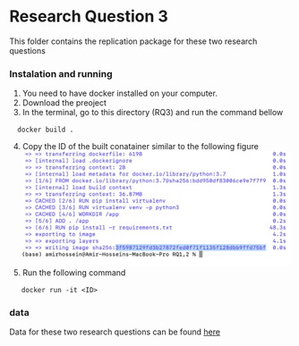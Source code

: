 # Research Question 3

This folder contains the replication package for these two research questions

### Instalation and running

1. You need to have docker installed on your computer.
2. Download the preoject
3. In the terminal, go to this directory (RQ3) and run the command bellow

```
  docker build .

```

4. Copy the ID of the built conatainer similar to the following figure
   ![Image description](https://github.com/CESEL/BatchBuilderResearch/blob/master/RQ1%2C2/container_id.png)
5. Run the following command

```
   docker run -it <ID>

```

### data

Data for these two research questions can be found [here](https://github.com/CESEL/BatchBuilderResearch/tree/master/RQ1%2C2/data)
